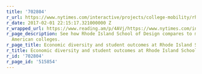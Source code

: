 ```yaml
---
title: '702804'
r_url: https://www.nytimes.com/interactive/projects/college-mobility/rhode-island-school-of-design
r_date: 2017-02-01 22:15:17.321000000 Z
r_wrapped_url: https://www.reading.am/p/4AVj/https://www.nytimes.com/interactive/projects/college-mobility/rhode-island-school-of-design
r_page_description: See how Rhode Island School of Design compares to more than 2,000
  American colleges.
r_page_title: Economic diversity and student outcomes at Rhode Island School of Design
r_title: Economic diversity and student outcomes at Rhode Island School of Design
r_id: '702804'
r_page_id: '515854'
---
```


